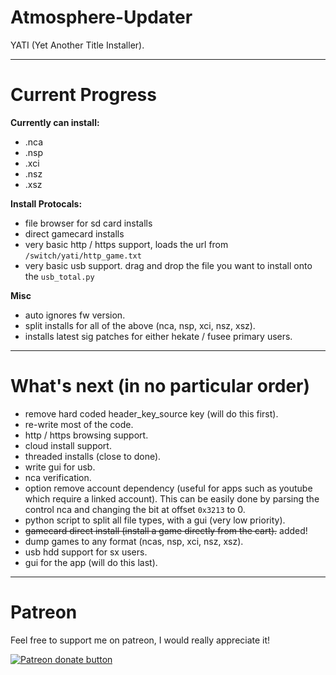 # Atmosphere-Updater

YATI (Yet Another Title Installer).

----

# Current Progress

__**Currently can install:**__

* .nca
* .nsp
* .xci
* .nsz
* .xsz

__**Install Protocals:**__

* file browser for sd card installs
* direct gamecard installs
* very basic http / https support, loads the url from `/switch/yati/http_game.txt`
* very basic usb support. drag and drop the file you want to install onto the `usb_total.py`

__**Misc**__

* auto ignores fw version.
* split installs for all of the above (nca, nsp, xci, nsz, xsz).
* installs latest sig patches for either hekate / fusee primary users.

----

# What's next (in no particular order)

* remove hard coded header_key_source key (will do this first).
* re-write most of the code.
* http / https browsing support.
* cloud install support.
* threaded installs (close to done).
* write gui for usb.
* nca verification.
* option remove account dependency (useful for apps such as youtube which require a linked account). This can be easily done by parsing the control nca and changing the bit at offset `0x3213` to 0.
* python script to split all file types, with a gui (very low priority).
* ~~gamecard direct install (install a game directly from the cart).~~ added!
* dump games to any format (ncas, nsp, xci, nsz, xsz).
* usb hdd support for sx users.
* gui for the app (will do this last).

----

# Patreon

Feel free to support me on patreon, I would really appreciate it!

<a href="https://www.patreon.com/totaljustice"><img src="https://c5.patreon.com/external/logo/become_a_patron_button@2x.png" alt="Patreon donate button" /> </a>
